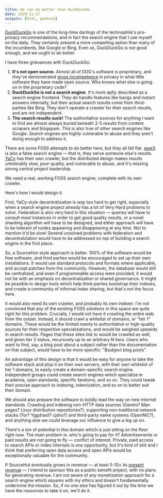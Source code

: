 ```yaml
---
title: We can do better than DuckDuckGo
date: 2020-11-17
outputs: [html, gemtext]
---
```


[DuckDuckGo](https://duckduckgo.com) is one of the long-time darlings of the
technophile's pro-privacy recommendations, and in fact the search engine that I
use myself on the daily. They certainly present a more compelling option than
many of the incumbents, like Google or Bing. Even so, DuckDuckGo is not good
enough, and we ought to do better.

I have three grievances with DuckDuckGo:

1. **It's not open source.** Almost all of DDG's software is proprietary, and
   they've demonstrated [gross incompetence][github] in privacy in what little
   software they have made open source. Who knows what else is going on in the
   proprietary code?
2. **DuckDuckGo is not a search engine**. It's more aptly described as a search
   engine frontend. They *do* handle features like bangs and instant answers
   internally, but their actual search results come from third-parties like
   Bing. They don't operate a crawler for their search results, and are not
   independent.
3. **The search results suck!** The authoritative sources for anything I want to
   find are almost always buried beneath 2-5 results from content scrapers and
   blogspam. This is also true of other search engines like Google. Search
   engines are highly vulnerable to abuse and they aren't doing enough to
   address it.

[github]: https://github.com/duckduckgo/Android/issues/527

There are some FOSS attempts to do better here, but they all fall flat.
[searX](https://github.com/bauruine/searx/) is also a false search engine
&mdash; that is, they serve someone else's results. [YaCy](https://yacy.net/)
has their own crawler, but the distributed design makes results untolerably
slow, poor quality, and vulnerable to abuse, and it's missing strong central
project leadership.

We need a real, working FOSS search engine, complete with its own crawler.

Here's how I would design it.

First, YaCy-style decentralization is *way* too hard to get right, especially
when a search engine project already has a lot of Very Hard problems to solve.
Federation is also very hard in this situation &mdash; queries will have to
consult *most* instances in order to get good quality results, or a novel
sharding algorithm will have to be designed, and either approach will have to be
tolerant of nodes appearing and disappearing at any time. Not to mention it'd be
slow! Several unsolved problems with federation and decentralziation would have
to be addressed on top of building a search engine in the first place.

So, a SourceHut-style approach is better. 100% of the software would be free
software, and third parties would be encouraged to set up their own
installations. It would use standard protocols and formats where applicable, and
accept patches from the community. However, the database would still be
centralized, and even if programmable access were provided, it would not be with
an emphasis on decentralization or shared governance. It might be possible to
design tools which help third-parties bootstrap their indexes, and create a
community of informal index sharing, but that's not the focus here.

It would also need its own crawler, and probably its own indexer. I'm not
convinced that any of the existing FOSS solutions in this space are quite right
for this problem. Crucially, I would *not* have it crawling the entire web from
the outset. Instead, it should crawl a whitelist of domains, or "tier 1"
domains. These would be the limited mainly to authoritative or high-quality
sources for their respective specializations, and would be weighed upwards in
search results. Pages that these sites link to would be crawled as well, and
given tier 2 status, recursively up to an arbitrary N tiers. Users who want to
find, say, a blog post about a subject rather than the documentation on that
subject, would have to be more specific: "$subject blog posts".

An advantage of this design is that it would be easy for anyone to take the
software stack and plop it on their own servers, with their own whitelist of
tier 1 domains, to easily create a domain-specific search engine. Independent
groups could create search engines which specialize in academia, open standards,
specific fandoms, and so on. They could tweak their precise approach to
indexing, tokenization, and so on to better suit their domain.

We should also prepare the software to boldly lead the way on new internet
standards. Crawling and indexing non-HTTP data sources (Gemini?  Man pages?
Linux distribution repositories?), supporting non-traditional network stacks
(Tor? Yggdrasil? cjdns?) and third-party name systems (OpenNIC?), and anything
else we could leverage our influence to give a leg up on.

There's a *ton* of potential in this domain which is just sitting on the floor
right now. The main problem is: who's going to pay for it? Advertisements or
paid results are *not* going to fly &mdash; conflict of interest. Private, paid
access to search APIs or index internals is one opportunity, but it's kind of
shit and I think that preferring open data access and open APIs would be
exceptionally valuable for the community.

If SourceHut eventually grows in revenue &mdash; at least 5-10&times; its
[present revenue][financial report] &mdash; I intend to sponsor this as a public
benefit project, with no plans for generating revenue. I am not aware of any
monetization approach for a search engine which squares with my ethics and
doesn't fundamentally undermine the mission. So, if no one else has figured it
out by the time we have the resources to take it on, we'll do it.

[financial report]: https://sourcehut.org/blog/2020-11-11-sourcehut-q3-2020-financial-report/
